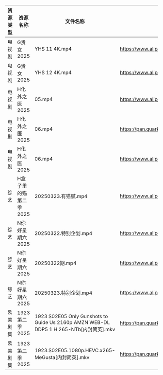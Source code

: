 | 资源类型 | 资源名称          | 文件名称                                                                               | 分享链接                                 | 更新时间                |
| ---- | ------------- | ---------------------------------------------------------------------------------- | ------------------------------------ | ------------------- |
| 电视剧  | G贵女2025       | YHS 11 4K.mp4                                                                      | https://www.alipan.com/s/PmfiWbhbqWJ | 2025-03-23 00:05:40 |
| 电视剧  | G贵女2025       | YHS 12 4K.mp4                                                                      | https://www.alipan.com/s/PmfiWbhbqWJ | 2025-03-23 08:05:42 |
| 电视剧  | H化外之医2025     | 05.mp4                                                                             | https://www.alipan.com/s/wjvT5FZLoJf | 2025-03-23 00:05:45 |
| 电视剧  | H化外之医2025     | 06.mp4                                                                             | https://pan.quark.cn/s/5e35f6a2b34c  | 2025-03-23 01:22:49 |
| 电视剧  | H化外之医2025     | 06.mp4                                                                             | https://www.alipan.com/s/wjvT5FZLoJf | 2025-03-23 08:05:46 |
| 综艺   | H盒子里的猫第二季2025 | 20250323.有猫腻.mp4                                                                   | https://www.alipan.com/s/W6PdmWUu7Wr | 2025-03-23 14:08:41 |
| 综艺   | N你好星期六2025    | 20250322.特别企划.mp4                                                                  | https://www.alipan.com/s/nvuMvPrHLGa | 2025-03-23 14:09:05 |
| 综艺   | N你好星期六2025    | 20250322期.mp4                                                                      | https://www.alipan.com/s/nvuMvPrHLGa | 2025-03-23 00:08:50 |
| 综艺   | N你好星期六2025    | 20250323.特别企划.mp4                                                                  | https://www.alipan.com/s/nvuMvPrHLGa | 2025-03-23 18:08:55 |
| 欧美剧集 | 1923第二季2025   | 1923 S02E05 Only Gunshots to Guide Us 2160p AMZN WEB-DL DDP5 1 H 265-NTb[内封简英].mkv | https://pan.quark.cn/s/8367dde325d9  | 2025-03-23 16:20:17 |
| 欧美剧集 | 1923第二季2025   | 1923.S02E05.1080p.HEVC.x265-MeGusta[内封简英].mkv                                      | https://pan.quark.cn/s/8367dde325d9  | 2025-03-23 16:20:14 |
